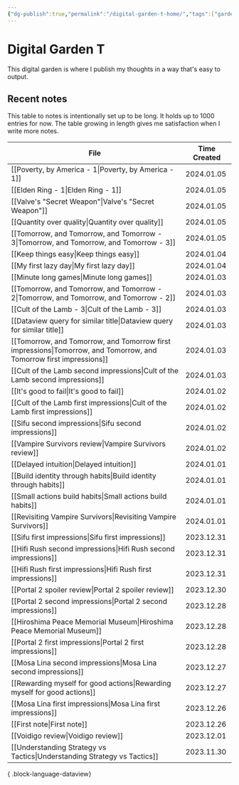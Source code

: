```yaml
---
{"dg-publish":true,"permalink":"/digital-garden-t-home/","tags":["gardenEntry"],"created":"2023-12-26T20:57:28.391+09:00","updated":"2024-01-03T21:44:40.716+09:00"}
---
```


# Digital Garden T

This digital garden is where I publish my thoughts in a way that's easy to output.

## Recent notes

This table to notes is intentionally set up to be long. It holds up to 1000 entries for now. The table growing in length gives me satisfaction when I write more notes.

| File                                                                                                                  | Time Created |
| --------------------------------------------------------------------------------------------------------------------- | ------------ |
| [[Poverty, by America - 1\|Poverty, by America - 1]]                                                               | 2024.01.05   |
| [[Elden Ring - 1\|Elden Ring - 1]]                                                                                 | 2024.01.05   |
| [[Valve's "Secret Weapon"\|Valve's "Secret Weapon"]]                                                               | 2024.01.05   |
| [[Quantity over quality\|Quantity over quality]]                                                                   | 2024.01.05   |
| [[Tomorrow, and Tomorrow, and Tomorrow - 3\|Tomorrow, and Tomorrow, and Tomorrow - 3]]                             | 2024.01.05   |
| [[Keep things easy\|Keep things easy]]                                                                             | 2024.01.04   |
| [[My first lazy day\|My first lazy day]]                                                                           | 2024.01.04   |
| [[Minute long games\|Minute long games]]                                                                           | 2024.01.03   |
| [[Tomorrow, and Tomorrow, and Tomorrow - 2\|Tomorrow, and Tomorrow, and Tomorrow - 2]]                             | 2024.01.03   |
| [[Cult of the Lamb - 3\|Cult of the Lamb - 3]]                                                                     | 2024.01.03   |
| [[Dataview query for similar title\|Dataview query for similar title]]                                             | 2024.01.03   |
| [[Tomorrow, and Tomorrow, and Tomorrow first impressions\|Tomorrow, and Tomorrow, and Tomorrow first impressions]] | 2024.01.03   |
| [[Cult of the Lamb second impressions\|Cult of the Lamb second impressions]]                                       | 2024.01.03   |
| [[It's good to fail\|It's good to fail]]                                                                           | 2024.01.02   |
| [[Cult of the Lamb first impressions\|Cult of the Lamb first impressions]]                                         | 2024.01.02   |
| [[Sifu second impressions\|Sifu second impressions]]                                                               | 2024.01.02   |
| [[Vampire Survivors review\|Vampire Survivors review]]                                                             | 2024.01.02   |
| [[Delayed intuition\|Delayed intuition]]                                                                           | 2024.01.01   |
| [[Build identity through habits\|Build identity through habits]]                                                   | 2024.01.01   |
| [[Small actions build habits\|Small actions build habits]]                                                         | 2024.01.01   |
| [[Revisiting Vampire Survivors\|Revisiting Vampire Survivors]]                                                     | 2024.01.01   |
| [[Sifu first impressions\|Sifu first impressions]]                                                                 | 2023.12.31   |
| [[Hifi Rush second impressions\|Hifi Rush second impressions]]                                                     | 2023.12.31   |
| [[Hifi Rush first impressions\|Hifi Rush first impressions]]                                                       | 2023.12.31   |
| [[Portal 2 spoiler review\|Portal 2 spoiler review]]                                                               | 2023.12.30   |
| [[Portal 2 second impressions\|Portal 2 second impressions]]                                                       | 2023.12.28   |
| [[Hiroshima Peace Memorial Museum\|Hiroshima Peace Memorial Museum]]                                               | 2023.12.28   |
| [[Portal 2 first impressions\|Portal 2 first impressions]]                                                         | 2023.12.28   |
| [[Mosa Lina second impressions\|Mosa Lina second impressions]]                                                     | 2023.12.27   |
| [[Rewarding myself for good actions\|Rewarding myself for good actions]]                                           | 2023.12.27   |
| [[Mosa Lina first impressions\|Mosa Lina first impressions]]                                                       | 2023.12.26   |
| [[First note\|First note]]                                                                                         | 2023.12.26   |
| [[Voidigo review\|Voidigo review]]                                                                                 | 2023.12.01   |
| [[Understanding Strategy vs Tactics\|Understanding Strategy vs Tactics]]                                           | 2023.11.30   |

{ .block-language-dataview}
